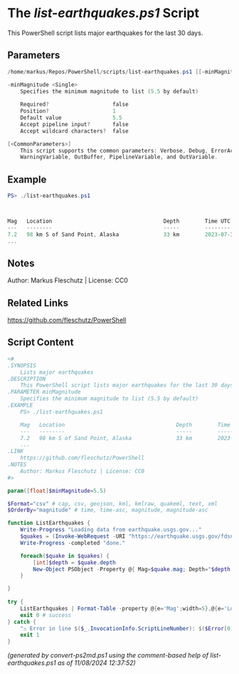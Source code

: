 The *list-earthquakes.ps1* Script
===========================

This PowerShell script lists major earthquakes for the last 30 days.

Parameters
----------
```powershell
/home/markus/Repos/PowerShell/scripts/list-earthquakes.ps1 [[-minMagnitude] <Single>] [<CommonParameters>]

-minMagnitude <Single>
    Specifies the minimum magnitude to list (5.5 by default)
    
    Required?                    false
    Position?                    1
    Default value                5.5
    Accept pipeline input?       false
    Accept wildcard characters?  false

[<CommonParameters>]
    This script supports the common parameters: Verbose, Debug, ErrorAction, ErrorVariable, WarningAction, 
    WarningVariable, OutBuffer, PipelineVariable, and OutVariable.
```

Example
-------
```powershell
PS> ./list-earthquakes.ps1



Mag   Location                                   Depth        Time UTC
---   --------                                   -----        --------
7.2   98 km S of Sand Point, Alaska              33 km        2023-07-16T06:48:22.606Z
...

```

Notes
-----
Author: Markus Fleschutz | License: CC0

Related Links
-------------
https://github.com/fleschutz/PowerShell

Script Content
--------------
```powershell
<#
.SYNOPSIS
	Lists major earthquakes
.DESCRIPTION
	This PowerShell script lists major earthquakes for the last 30 days.
.PARAMETER minMagnitude
	Specifies the minimum magnitude to list (5.5 by default)
.EXAMPLE
	PS> ./list-earthquakes.ps1

	Mag   Location                                   Depth        Time UTC
	---   --------                                   -----        --------
	7.2   98 km S of Sand Point, Alaska              33 km        2023-07-16T06:48:22.606Z
	...
.LINK
	https://github.com/fleschutz/PowerShell
.NOTES
	Author: Markus Fleschutz | License: CC0
#>

param([float]$minMagnitude=5.5)

$Format="csv" # cap, csv, geojson, kml, kmlraw, quakeml, text, xml
$OrderBy="magnitude" # time, time-asc, magnitude, magnitude-asc

function ListEarthquakes { 
	Write-Progress "Loading data from earthquake.usgs.gov..."
	$quakes = (Invoke-WebRequest -URI "https://earthquake.usgs.gov/fdsnws/event/1/query?format=$Format&minmagnitude=$minMagnitude&orderby=$OrderBy" -userAgent "curl" -useBasicParsing).Content | ConvertFrom-CSV
	Write-Progress -completed "done."

	foreach($quake in $quakes) {
		[int]$depth = $quake.depth
		New-Object PSObject -Property @{ Mag=$quake.mag; Depth="$depth km"; Location=$quake.place; 'Time UTC'=$quake.time }
	}

}
 
try {
	ListEarthquakes | Format-Table -property @{e='Mag';width=5},@{e='Location';width=42},@{e='Depth';width=12},'Time UTC' 
	exit 0 # success
} catch {
	"⚠️ Error in line $($_.InvocationInfo.ScriptLineNumber): $($Error[0])"
	exit 1
}
```

*(generated by convert-ps2md.ps1 using the comment-based help of list-earthquakes.ps1 as of 11/08/2024 12:37:52)*

